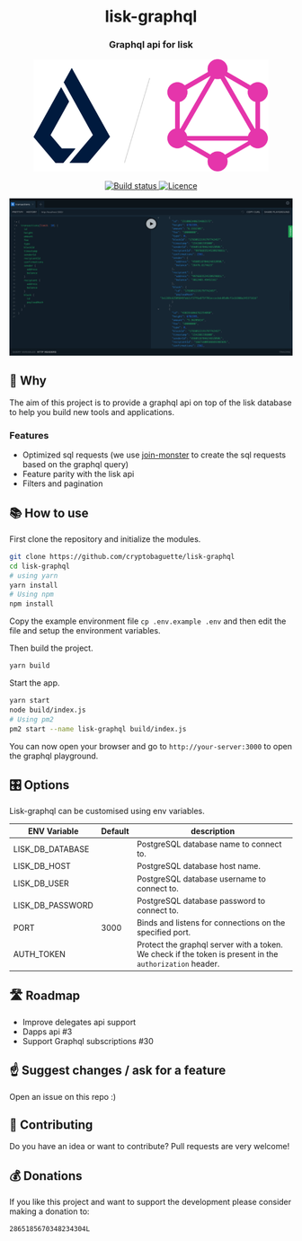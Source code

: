 <h1 align="center">lisk-graphql</h1>
<h3 align="center">Graphql api for lisk</h1>

<p align="center">
  <img src="https://github.com/cryptobaguette/lisk-graphql/raw/master/assets/logo.png" height="200">
</p>

<p align="center">
  <a href="https://travis-ci.org/cryptobaguette/lisk-graphql">
    <img src="https://badgen.net/travis/cryptobaguette/lisk-graphql" alt="Build status">
  </a>
  <a href="https://github.com/cryptobaguette/lisk-graphql/blob/master/LICENSE">
    <img src="https://badgen.net/badge/license/MIT/blue" alt="Licence">
  </a>
</p>

![Playground](https://github.com/cryptobaguette/lisk-graphql/raw/master/assets/playground.png 'Playground')

## 🙋 Why

The aim of this project is to provide a graphql api on top of the lisk database to help you build new tools and applications.

### Features

- Optimized sql requests (we use [join-monster](https://github.com/acarl005/join-monster) to create the sql requests based on the graphql query)
- Feature parity with the lisk api
- Filters and pagination

## 📚 How to use

First clone the repository and initialize the modules.

```bash
git clone https://github.com/cryptobaguette/lisk-graphql
cd lisk-graphql
# using yarn
yarn install
# Using npm
npm install
```

Copy the example environment file `cp .env.example .env` and then edit the file and setup the environment variables.

Then build the project.

```bash
yarn build
```

Start the app.

```bash
yarn start
node build/index.js
# Using pm2
pm2 start --name lisk-graphql build/index.js
```

You can now open your browser and go to `http://your-server:3000` to open the graphql playground.

## 🎛️ Options

Lisk-graphql can be customised using env variables.

| ENV Variable     | Default | description                                                                                              |
| ---------------- | ------- | -------------------------------------------------------------------------------------------------------- |
| LISK_DB_DATABASE |         | PostgreSQL database name to connect to.                                                                  |
| LISK_DB_HOST     |         | PostgreSQL database host name.                                                                           |
| LISK_DB_USER     |         | PostgreSQL database username to connect to.                                                              |
| LISK_DB_PASSWORD |         | PostgreSQL database password to connect to.                                                              |
| PORT             | 3000    | Binds and listens for connections on the specified port.                                                 |
| AUTH_TOKEN       |         | Protect the graphql server with a token. We check if the token is present in the `authorization` header. |

## 🛣️ Roadmap

- Improve delegates api support
- Dapps api #3
- Support Graphql subscriptions #30

## ☝️ Suggest changes / ask for a feature

Open an issue on this repo :)

## 🤝 Contributing

Do you have an idea or want to contribute?
Pull requests are very welcome!

## 💰 Donations

If you like this project and want to support the development please consider making a donation to:

```
2865185670348234304L
```
